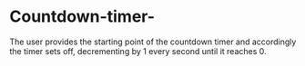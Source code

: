 # Countdown-timer-
The user provides the starting point of the countdown timer and accordingly the timer sets off, decrementing by 1 every second until it reaches 0. 

